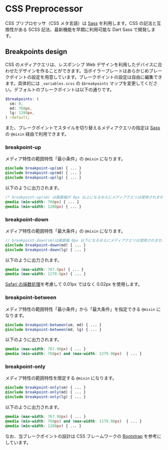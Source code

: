 # CSS Preprocessor

CSS プリプロセッサ（CSS メタ言語）は [Sass](https://sass-lang.com/) を利用します。CSS の記法と互換性がある SCSS 記法、最新機能を早期に利用可能な Dart Sass で開発します。

## Breakpoints design

CSS のメディアクエリは、レスポンシブ Web デザインを利用したデバイスに合わせたデザインを作ることができます。当ボイラープレートはあらかじめブレークポイントの設定を用意しています。ブレークポイントの設定は自由に編集できます。具体的には `_variables.scss` の `$breakpoints` マップを変更してください。デフォルトのブレークポイントは以下の通りです。

```scss
$breakpoints: (
  sm: 0,
  md: 768px,
  lg: 1280px,
) !default;
```

また、ブレークポイントでスタイルを切り替えるメディアクエリの指定は [Sass](https://sass-lang.com/) の `@mixin` 経由で利用できます。

### breakpoint-up

メディア特性の範囲特性「最小条件」の `@mixin` になります。

```scss
@include breakpoint-up(sm) { ... }
@include breakpoint-up(md) { ... }
@include breakpoint-up(lg) { ... }
```

以下のように出力されます。

```css
/* breakpoint-up(sm) は画面幅が 0px 以上になるゆえにメディアクエリは使用されません。 */
@media (min-width: 768px) { ... }
@media (min-width: 1280px) { ... }
```

### breakpoint-down

メディア特性の範囲特性「最大条件」の `@mixin` になります。

```scss
// breakpoint-down(sm)は画面幅 0px 以下になるゆえにメディアクエリは使用されません。
@include breakpoint-down(md) { ... }
@include breakpoint-down(lg) { ... }
```

以下のように出力されます。

```css
@media (max-width: 767.8px) { ... }
@media (max-width: 1279.8px) { ... }
```

[Safari の端数処理](https://bugs.webkit.org/show_bug.cgi?id=178261)を考慮して 0.01px ではなく 0.02px を使用します。

### breakpoint-between

メディア特性の範囲特性「最小条件」から「最大条件」を指定できる `@mixin` になります。

```scss
@include breakpoint-between(sm, md) { ... }
@include breakpoint-between(md, lg) { ... }
```

以下のように出力されます。

```css
@media (max-width: 767.98px) { ... }
@media (min-width: 768px) and (max-width: 1279.98px)  { ... }
```

### breakpoint-only

メディア特性の範囲特性を限定する `@mixin` になります。

```scss
@include breakpoint-only(sm) { ... }
@include breakpoint-only(md) { ... }
@include breakpoint-only(lg) { ... }
```

以下のように出力されます。

```css
@media (max-width: 767.98px) { ... }
@media (min-width: 768px) and (max-width: 1279.98px)  { ... }
@media (min-width: 1280px) { ... }
```

なお、当ブレークポイントの設計は CSS フレームワークの [Bootstrap](https://getbootstrap.com/) を参考にしています。
